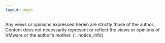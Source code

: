 ```yaml
---
layout: main
---
```

Any views or opinions expressed herein are strictly those of the author. Content does not necessarily represent or reflect the views or opinions of VMware or the author’s mother.
{: .notice_info}
